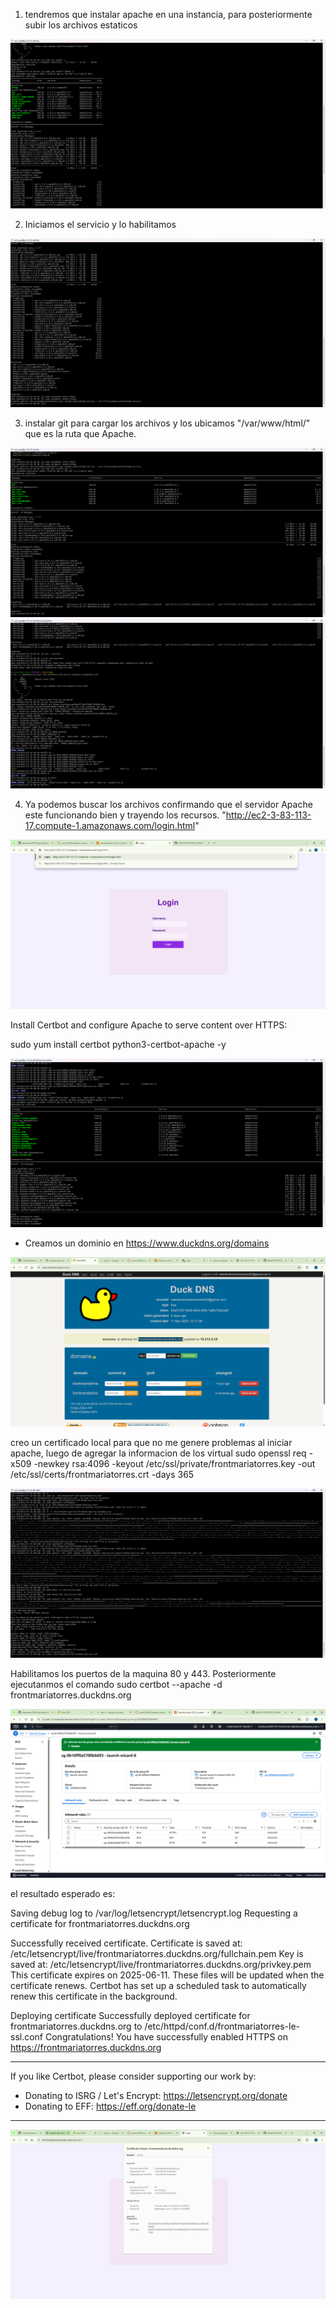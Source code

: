 1. tendremos que instalar apache en una instancia, para posteriormente subir los archivos estaticos

![alt text](imagenes/apacheinstall.png)

2. Iniciamos el servicio y lo habilitamos

![sdf](imagenes/apacheStaert.png)

3. instalar git para cargar los archivos y los ubicamos "/var/www/html/" que es la ruta que Apache.

![alt text](imagenes/installgit.png)
![dnsd](imagenes/archivos.png)

4. Ya podemos buscar los archivos confirmando que el servidor Apache este funcionando bien y trayendo los recursos.
"http://ec2-3-83-113-17.compute-1.amazonaws.com/login.html"

![alt text](<imagenes/busqueda normi.png>)

Install Certbot and configure Apache to serve content over HTTPS:

sudo yum install certbot python3-certbot-apache -y

![alt text](imagenes/chet.png)

- Creamos un dominio en https://www.duckdns.org/domains

![alt text](imagenes/ducks.png)


creo un certificado local para que no me genere problemas al iniciar apache, luego de agregar la informacion de los virtual
sudo openssl req -x509 -newkey rsa:4096 -keyout /etc/ssl/private/frontmariatorres.key -out /etc/ssl/certs/frontmariatorres.crt -days 365

![alt text](imagenes/local.png)

Habilitamos los puertos de la maquina 80 y 443. Posteriormente ejecutanmos el comando 
sudo certbot --apache -d frontmariatorres.duckdns.org

![alt text](imagenes/securitysd.png)

el resultado esperado es:

Saving debug log to /var/log/letsencrypt/letsencrypt.log
Requesting a certificate for frontmariatorres.duckdns.org

Successfully received certificate.
Certificate is saved at: /etc/letsencrypt/live/frontmariatorres.duckdns.org/fullchain.pem
Key is saved at:         /etc/letsencrypt/live/frontmariatorres.duckdns.org/privkey.pem
This certificate expires on 2025-06-11.
These files will be updated when the certificate renews.
Certbot has set up a scheduled task to automatically renew this certificate in the background.

Deploying certificate
Successfully deployed certificate for frontmariatorres.duckdns.org to /etc/httpd/conf.d/frontmariatorres-le-ssl.conf
Congratulations! You have successfully enabled HTTPS on https://frontmariatorres.duckdns.org

- - - - - - - - - - - - - - - - - - - - - - - - - - - - - - - - - - - - - - - -
If you like Certbot, please consider supporting our work by:
 * Donating to ISRG / Let's Encrypt:   https://letsencrypt.org/donate
 * Donating to EFF:                    https://eff.org/donate-le
- - - - - - - - - - - - - - - - - - - - - - - - - - - - - - - - - - - - - - - -

![alt text](imagenes/porfin.png)






